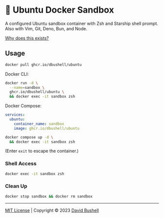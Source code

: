 # 🐳 Ubuntu Docker Sandbox

A configured Ubuntu sandbox container with Zsh and Starship shell prompt. Also with Vim, Git, Deno, Bun, and Node.

[Why does this exists?](https://dbushell.com/2021/02/22/macos-big-reinstall-docker-traefik-localhost/)

## Usage

```sh
docker pull ghcr.io/dbushell/ubuntu
```

Docker CLI:

```sh
docker run -d \
  --name=sandbox \
  ghcr.io/dbushell/ubuntu \
  && docker exec -it sandbox zsh
```

Docker Compose:

```yml
services:
  ubuntu:
    container_name: sandbox
    image: ghcr.io/dbushell/ubuntu
```

```sh
docker compose up -d \
  && docker exec -it sandbox zsh
```

(Enter `exit` to escape the container.)

### Shell Access

```sh
docker exec -it sandbox zsh
```

### Clean Up

```sh
docker stop sandbox && docker rm sandbox
```

* * *

[MIT License](/LICENSE) | Copyright © 2023 [David Bushell](https://dbushell.com)
